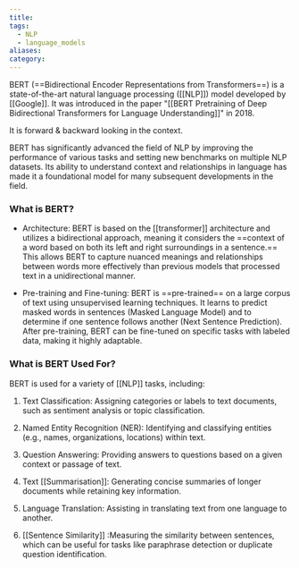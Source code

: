 ```yaml
---
title: 
tags:
  - NLP
  - language_models
aliases: 
category:
---
```

BERT (==Bidirectional Encoder Representations from Transformers==) is a state-of-the-art natural language processing ([[NLP]]) model developed by [[Google]]. It was introduced in the paper "[[BERT Pretraining of Deep Bidirectional Transformers for Language Understanding]]" in 2018. 

It is forward & backward looking in the context.

BERT has significantly advanced the field of NLP by improving the performance of various tasks and setting new benchmarks on multiple NLP datasets. Its ability to understand context and relationships in language has made it a foundational model for many subsequent developments in the field.

### What is BERT?

- Architecture: BERT is based on the [[transformer]] architecture and utilizes a bidirectional approach, meaning it considers the ==context of a word based on both its left and right surroundings in a sentence.== This allows BERT to capture nuanced meanings and relationships between words more effectively than previous models that processed text in a unidirectional manner.

- Pre-training and Fine-tuning: BERT is ==pre-trained== on a large corpus of text using unsupervised learning techniques. It learns to predict masked words in sentences (Masked Language Model) and to determine if one sentence follows another (Next Sentence Prediction). After pre-training, BERT can be fine-tuned on specific tasks with labeled data, making it highly adaptable.

### What is BERT Used For?

BERT is used for a variety of [[NLP]] tasks, including:

1. Text Classification: Assigning categories or labels to text documents, such as sentiment analysis or topic classification.

2. Named Entity Recognition (NER): Identifying and classifying entities (e.g., names, organizations, locations) within text.

3. Question Answering: Providing answers to questions based on a given context or passage of text.

4. Text [[Summarisation]]: Generating concise summaries of longer documents while retaining key information.

5. Language Translation: Assisting in translating text from one language to another.

6. [[Sentence Similarity]] :Measuring the similarity between sentences, which can be useful for tasks like paraphrase detection or duplicate question identification.

